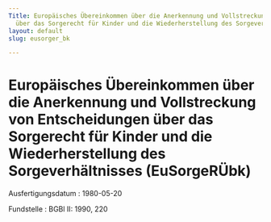 ```yaml
---
Title: Europäisches Übereinkommen über die Anerkennung und Vollstreckung von Entscheidungen
  über das Sorgerecht für Kinder und die Wiederherstellung des Sorgeverhältnisses
layout: default
slug: eusorger_bk

---
```


# Europäisches Übereinkommen über die Anerkennung und Vollstreckung von Entscheidungen über das Sorgerecht für Kinder und die Wiederherstellung des Sorgeverhältnisses (EuSorgeRÜbk)

Ausfertigungsdatum
:   1980-05-20

Fundstelle
:   BGBl II: 1990, 220

